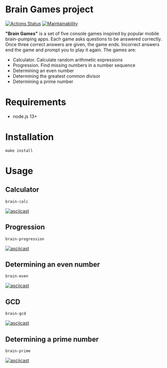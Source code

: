 # **Brain Games project**
[![Actions Status](https://github.com/latnikou/frontend-project-44/workflows/hexlet-check/badge.svg)](https://github.com/latnikou/frontend-project-44/actions) [![Maintainability](https://api.codeclimate.com/v1/badges/2d8e6a665dfdbe80b73d/maintainability)](https://codeclimate.com/github/latnikou/frontend-project-44/maintainability)

**"Brain Games"** is a set of five console games inspired by popular mobile brain-pumping apps. Each game asks questions to be answered correctly. Once three correct answers are given, the game ends. Incorrect answers end the game and prompt you to play it again. 
The games are: 
- Calculator. Calculate random arithmetic expressions
- Progression. Find missing numbers in a number sequence
- Determining an even number
- Determining the greatest common divisor
- Determining a prime number

# **Requirements**
- node.js 13+

# **Installation**

```
make install
```

# **Usage**
## **Calculator**
```
brain-calc
```
[![asciicast](https://asciinema.org/a/EyXsDVeiCgnHmbAOjILgP6zBQ.svg)](https://asciinema.org/a/EyXsDVeiCgnHmbAOjILgP6zBQ)

## **Progression**
```
brain-progression
```
[![asciicast](https://asciinema.org/a/IKNqrVb88AFqGOLV6aaXe9wIK.svg)](https://asciinema.org/a/IKNqrVb88AFqGOLV6aaXe9wIK)

## **Determining an even number**
```
brain-even
```
[![asciicast](https://asciinema.org/a/oQcaWqIXYh1FExdjWSnxjTOgo.svg)](https://asciinema.org/a/oQcaWqIXYh1FExdjWSnxjTOgo)

## **GCD** 
```
brain-gcd
```
[![asciicast](https://asciinema.org/a/ji7rsTfqe5Tjzaws9B7fD4zM1.svg)](https://asciinema.org/a/ji7rsTfqe5Tjzaws9B7fD4zM1)

## **Determining a prime number**
```
brain-prime
```
[![asciicast](https://asciinema.org/a/qn87C9soXEAQ8KZrrlE5mDDOV.svg)](https://asciinema.org/a/qn87C9soXEAQ8KZrrlE5mDDOV)